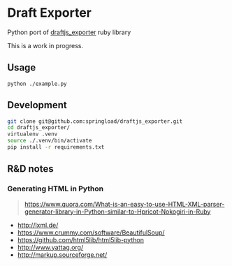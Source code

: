 # Draft Exporter

Python port of [draftjs_exporter](https://github.com/ignitionworks/draftjs_exporter) ruby library

This is a work in progress.

## Usage
```
python ./example.py
```

## Development

```sh
git clone git@github.com:springload/draftjs_exporter.git
cd draftjs_exporter/
virtualenv .venv
source ./.venv/bin/activate
pip install -r requirements.txt
```

## R&D notes

### Generating HTML in Python

> https://www.quora.com/What-is-an-easy-to-use-HTML-XML-parser-generator-library-in-Python-similar-to-Hpricot-Nokogiri-in-Ruby

- http://lxml.de/
- https://www.crummy.com/software/BeautifulSoup/
- https://github.com/html5lib/html5lib-python
- http://www.yattag.org/
- http://markup.sourceforge.net/
